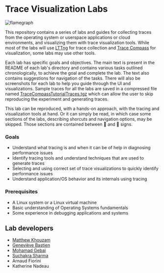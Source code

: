 # Trace Visualization Labs

![flamegraph](flamegraph.png)

This repository contains a series of labs and guides for collecting traces from the operating system or userspace applications or cloud environments, and visualizing them with trace visualization tools. While most of the labs will use [LTTng](https://lttng.org) for trace collection and [Trace Compass](https://tracecompass.org/) for visualization, some labs may use other tools.

Each lab has specific goals and objectives. The main text is present in the README of each lab's directory and contains  various tasks outlined chronologically, to achieve the goal and complete the lab. The text also contains suggestions for navigation of the tasks. There will also be screenshots for each lab to help you guide through the UI and visualizations. Sample traces for all the labs are saved in a compressed file named [TraceCompassTutorialTraces.tgz](https://github.com/tuxology/tracevizlab/blob/master/labs/TraceCompassTutorialTraces.tgz) which can allow the user to skip reproducing the experiment and generating traces.

This lab can be reproduced, with a hands-on approach, with the tracing and visualization tools at hand. Or it can simply be read, in which case some sections of the labs, describing shorcuts and navigation options, may be skipped. Those sections are contained between :small_red_triangle_down: and :small_red_triangle: signs.

### Goals

  - Understand what tracing is and when it can be of help in diagnosing performance issues
  - Identify tracing tools and understand techniques that are used to generate traces
  - Selecting and using correct set of trace visualizations to quickly identify performance issues
  - Understand application/OS behavior and its internals using tracing

### Prerequisites

  - A Linux system or a Linux virtual machine
  - Basic understanding of Operating Systems fundamentals
  - Some experience in debugging applications and systems

## Lab developers
  - [Matthew Khouzam](https://twitter.com/DavisTurlis)
  - [Geneviève Bastien](https://twitter.com/genbastien)
  - [Mohamad Gebai](https://twitter.com/mogeb88)
  - [Suchakra Sharma](https://twitter.com/tuxology)
  - Arnaud Fiorini
  - Katherine Nadeau
